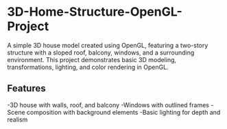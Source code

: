 # 3D-Home-Structure-OpenGL-Project

A simple 3D house model created using OpenGL, featuring a two-story structure with a sloped roof, balcony, windows, and a surrounding environment. This project demonstrates basic 3D modeling, transformations, lighting, and color rendering in OpenGL.

## Features

-3D house with walls, roof, and balcony
-Windows with outlined frames
-Scene composition with background elements
-Basic lighting for depth and realism

